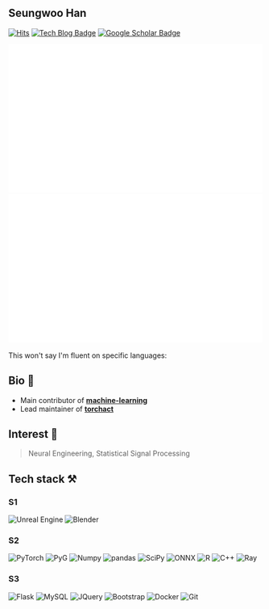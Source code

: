 ## Seungwoo Han

[![Hits](https://hits.seeyoufarm.com/api/count/incr/badge.svg?url=https%3A%2F%2Fgithub.com%2FKaintels&)](https://hits.seeyoufarm.com)
[![Tech Blog Badge](http://img.shields.io/badge/-Tech%20blog-black?style=flat&logo=github&link=https://kaintels.github.io/)](https://kaintels.github.io)
[![Google Scholar Badge](https://img.shields.io/badge/-Google%20Scholar-4285f4?style=flat&logo=google-scholar&logoColor=white&link=https://scholar.google.com/citations?user=NWbfyKYAAAAJ&hl)](https://scholar.google.com/citations?user=NWbfyKYAAAAJ&hl)

![](https://github.com/kaintels/github-stats-transparent/blob/output/generated/overview.svg)
![](https://github.com/kaintels/github-stats-transparent/blob/output/generated/languages.svg)

This won't say I'm fluent on specific languages:

## Bio 📘

- Main contributor of [**machine-learning**](https://github.com/teddylee777/machine-learning)
- Lead maintainer of [**torchact**](https://github.com/kaintels/torchact)

## Interest 🔎

> Neural Engineering, Statistical Signal Processing

## Tech stack ⚒️

### S1

![Unreal Engine](https://img.shields.io/badge/Unreal%20Engine-0E1128?style=flat-square&logo=unrealengine&logoColor=white)
![Blender](https://img.shields.io/badge/Blender-E87D0D?style=flat-square&logo=Blender&logoColor=white)

### S2

![PyTorch](https://img.shields.io/badge/PyTorch-EE4C2C?style=flat-square&logo=PyTorch&logoColor=white)
![PyG](https://img.shields.io/badge/PyG-3C2179?style=flat-square&logo=PyG&logoColor=white)
![Numpy](https://img.shields.io/badge/Numpy-013243?style=flat-square&logo=Numpy&logoColor=white)
![pandas](https://img.shields.io/badge/Pandas-150458?style=flat-square&logo=pandas&logoColor=white)
![SciPy](https://img.shields.io/badge/SciPy-8CAAE6?style=flat-square&logo=SciPy&logoColor=white)
![ONNX](https://img.shields.io/badge/ONNX-005CED?style=flat-square&logo=ONNX&logoColor=white)
![R](https://img.shields.io/badge/R-276DC3?style=flat-square&logo=R&logoColor=white)
![C++](https://img.shields.io/badge/C%2B%2B-00599C?style=flat-square&logo=cplusplus&logoColor=white)
![Ray](https://img.shields.io/badge/Ray-028CF0?style=flat-square&logo=Ray&logoColor=white)

### S3

![Flask](https://img.shields.io/badge/Flask-000?style=flat-square&logo=flask&logoColor=white)
![MySQL](https://img.shields.io/badge/MySQL-4479A1?style=flat-square&logo=MySQL&logoColor=white)
![JQuery](https://img.shields.io/badge/JQuery-0769AD?style=flat-square&logo=JQuery&logoColor=white)
![Bootstrap](https://img.shields.io/badge/Bootstrap-7952B3?style=flat-square&logo=Bootstrap&logoColor=white)
![Docker](https://img.shields.io/badge/Docker-2496ED?style=flat-square&logo=Docker&logoColor=white)
![Git](https://img.shields.io/badge/Git-F05032?style=flat-square&logo=Git&logoColor=white)
